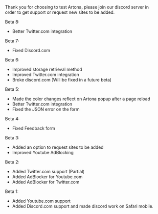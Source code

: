 Thank you for choosing to test Artona, please join our discord server in order to get support or request new sites to be added.

Beta 8:
- Better Twitter.com integration

Beta 7:
- Fixed Discord.com

Beta 6:
- Improved storage retrieval method
- Improved Twitter.com integration
- Broke discord.com (Will be fixed in a future beta)


Beta 5:
- Made the color changes reflect on Artona popup after a page reload
- Better Twitter.com integration
- Fixed the JSON error on the form

Beta 4:
- Fixed Feedback form

Beta 3:
- Added an option to request sites to be added
- Improved Youtube AdBlocking

Beta 2:
- Added Twitter.com support (Partial)
- Added AdBlocker for Youtube.com
- Added AdBlocker for Twitter.com

Beta 1:
- Added Youtube.com support
- Added Discord.com support and made discord work on Safari mobile.